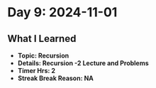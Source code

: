 # Day 9: 2024-11-01

## What I Learned
- **Topic: Recursion**
- **Details: Recursion -2 Lecture and Problems**
- **Timer Hrs: 2**
- **Streak Break Reason: NA**